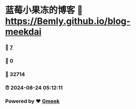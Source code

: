# 蓝莓小果冻的博客 :link: https://Bemly.github.io/blog-meekdai 
### :page_facing_up: [7](https://Bemly.github.io/blog-meekdai/tag.html) 
### :speech_balloon: 0 
### :hibiscus: 32714 
### :alarm_clock: 2024-08-24 05:12:11 
### Powered by :heart: [Gmeek](https://github.com/Meekdai/Gmeek)
